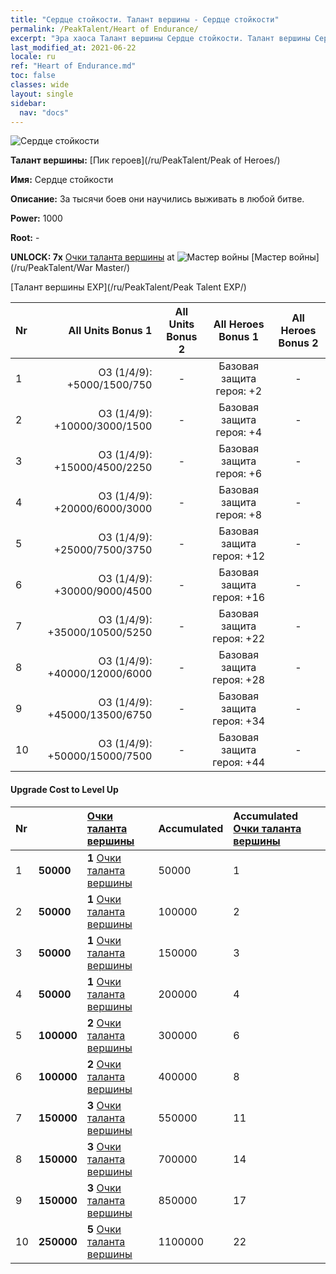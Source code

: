 ```yaml
---
title: "Сердце стойкости. Талант вершины - Сердце стойкости"
permalink: /PeakTalent/Heart of Endurance/
excerpt: "Эра хаоса Талант вершины Сердце стойкости. Талант вершины Сердце стойкости. Сердце стойкости"
last_modified_at: 2021-06-22
locale: ru
ref: "Heart of Endurance.md"
toc: false
classes: wide
layout: single
sidebar:
  nav: "docs"
---
```


  ![Сердце стойкости](/images/pt/talent_1002.png)

  **Талант вершины:** [Пик героев](/ru/PeakTalent/Peak of Heroes/)

  **Имя:** Сердце стойкости

  **Описание:** За тысячи боев они научились выживать в любой битве.

  **Power:** 1000

  **Root:** -

  **UNLOCK: 7x** [Очки таланта вершины](/ItemsRU/con_934/) at ![Мастер войны](/images/pt/talent_1001.png) [Мастер войны](/ru/PeakTalent/War Master/)

  [Талант вершины EXP](/ru/PeakTalent/Peak Talent EXP/)

  | Nr | All Units Bonus 1 | All Units Bonus 2 | All Heroes Bonus 1 | All Heroes Bonus 2 |
  |:---|--------------:|:-------------:|:-------------:|:-------------:|
  | 1 | ОЗ (1/4/9): +5000/1500/750 | - | Базовая защита героя: +2 | - |
  | 2 | ОЗ (1/4/9): +10000/3000/1500 | - | Базовая защита героя: +4 | - |
  | 3 | ОЗ (1/4/9): +15000/4500/2250 | - | Базовая защита героя: +6 | - |
  | 4 | ОЗ (1/4/9): +20000/6000/3000 | - | Базовая защита героя: +8 | - |
  | 5 | ОЗ (1/4/9): +25000/7500/3750 | - | Базовая защита героя: +12 | - |
  | 6 | ОЗ (1/4/9): +30000/9000/4500 | - | Базовая защита героя: +16 | - |
  | 7 | ОЗ (1/4/9): +35000/10500/5250 | - | Базовая защита героя: +22 | - |
  | 8 | ОЗ (1/4/9): +40000/12000/6000 | - | Базовая защита героя: +28 | - |
  | 9 | ОЗ (1/4/9): +45000/13500/6750 | - | Базовая защита героя: +34 | - |
  | 10 | ОЗ (1/4/9): +50000/15000/7500 | - | Базовая защита героя: +44 | - |


#### Upgrade Cost to Level Up

  | Nr | <i class="fas fa-coins"/> | [Очки таланта вершины](/ItemsRU/con_934/) | Accumulated <i class="fas fa-coins"/> | Accumulated [Очки таланта вершины](/ItemsRU/con_934/) |
  |:---|:--------------|:-------------|:-------------|:-------------|
  | 1 | **50000** | **1** [Очки таланта вершины](/ItemsRU/con_934/) | 50000 | 1 |
  | 2 | **50000** | **1** [Очки таланта вершины](/ItemsRU/con_934/) | 100000 | 2 |
  | 3 | **50000** | **1** [Очки таланта вершины](/ItemsRU/con_934/) | 150000 | 3 |
  | 4 | **50000** | **1** [Очки таланта вершины](/ItemsRU/con_934/) | 200000 | 4 |
  | 5 | **100000** | **2** [Очки таланта вершины](/ItemsRU/con_934/) | 300000 | 6 |
  | 6 | **100000** | **2** [Очки таланта вершины](/ItemsRU/con_934/) | 400000 | 8 |
  | 7 | **150000** | **3** [Очки таланта вершины](/ItemsRU/con_934/) | 550000 | 11 |
  | 8 | **150000** | **3** [Очки таланта вершины](/ItemsRU/con_934/) | 700000 | 14 |
  | 9 | **150000** | **3** [Очки таланта вершины](/ItemsRU/con_934/) | 850000 | 17 |
  | 10 | **250000** | **5** [Очки таланта вершины](/ItemsRU/con_934/) | 1100000 | 22 |
